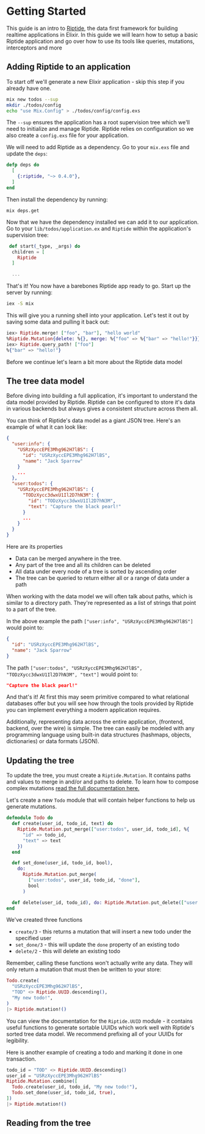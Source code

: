 # Getting Started

This guide is an intro to [Riptide](Riptide.html), the data first framework for building realtime applications in Elixir. In this guide we will learn how to setup a basic Riptide application and go over how to use its tools like queries, mutations, interceptors and more

## Adding Riptide to an application

To start off we'll generate a new Elixir application - skip this step if you already have one.

```bash
mix new todos --sup
mkdir ./todos/config
echo "use Mix.Config" > ./todos/config/config.exs
```

The `--sup` ensures the application has a root supervision tree which we'll need to initialize and manage Riptide. Riptide relies on configuration so we also create a `config.exs` file for your application.

We will need to add Riptide as a dependency. Go to your `mix.exs` file and update the `deps`:

```elixir
defp deps do
  [
    {:riptide, "~> 0.4.0"},
  ]
end
```

Then install the dependency by running:

```
mix deps.get
```

Now that we have the dependency installed we can add it to our application. Go to your `lib/todos/application.ex` and `Riptide` within the application's supervision tree:

```elixir
 def start(_type, _args) do
  children = [
    Riptide
  ]

  ...
```

That's it! You now have a barebones Riptide app ready to go. Start up the server by running:

```bash
iex -S mix
```

This will give you a running shell into your application. Let's test it out by saving some data and pulling it back out:

```elixir
iex> Riptide.merge! ["foo", "bar"], "hello world"
%Riptide.Mutation{delete: %{}, merge: %{"foo" => %{"bar" => "hello!"}}}
iex> Riptide.query_path! ["foo"]
%{"bar" => "hello!"}
```

Before we continue let's learn a bit more about the Riptide data model

## The tree data model

Before diving into building a full application, it's important to understand the data model provided by Riptide. Riptide can be configured to store it's data in various backends but always gives a consistent structure across them all.

You can think of Riptide's data model as a giant JSON tree. Here's an example of what it can look like:

```json
{
  "user:info": {
    "USRzXyccEPE3Mhg962H7lBS": {
      "id": "USRzXyccEPE3Mhg962H7lBS",
      "name": "Jack Sparrow"
    }
    ...
  },
  "user:todos": {
    "USRzXyccEPE3Mhg962H7lBS": {
      "TODzXycc3dwxU1Il2D7hN3M": {
        "id": "TODzXycc3dwxU1Il2D7hN3M",
        "text": "Capture the black pearl!"
      }
      ...
    }
  }
}
```

Here are its properties

- Data can be merged anywhere in the tree.
- Any part of the tree and all its children can be deleted
- All data under every node of a tree is sorted by ascending order
- The tree can be queried to return either all or a range of data under a path

When working with the data model we will often talk about paths, which is similar to a directory path. They're represented as a list of strings that point to a part of the tree.

In the above example the path `["user:info", "USRzXyccEPE3Mhg962H7lBS"]` would point to:

```json
{
  "id": "USRzXyccEPE3Mhg962H7lBS",
  "name": "Jack Sparrow"
}
```

The path `["user:todos", "USRzXyccEPE3Mhg962H7lBS", "TODzXycc3dwxU1Il2D7hN3M", "text"]` would point to:

```json
"Capture the black pearl!"
```

And that's it! At first this may seem primitive compared to what relational databases offer but you will see how through the tools provided by Riptide you can implement everything a modern application requires.

Additionally, representing data across the entire application, (frontend, backend, over the wire) is simple. The tree can easily be modeled with any programming language using built-in data structures (hashmaps, objects, dictionaries) or data formats (JSON).

## Updating the tree

To update the tree, you must create a `Riptide.Mutation`. It contains paths and values to merge in and/or and paths to delete. To learn how to compose complex mutations [read the full documentation here.](Riptide.Mutation.html)

Let's create a new `Todo` module that will contain helper functions to help us generate mutations.

```elixir
defmodule Todo do
  def create(user_id, todo_id, text) do
    Riptide.Mutation.put_merge(["user:todos", user_id, todo_id], %{
      "id" => todo_id,
      "text" => text
    })
  end

  def set_done(user_id, todo_id, bool),
    do:
      Riptide.Mutation.put_merge(
        ["user:todos", user_id, todo_id, "done"],
        bool
      )

  def delete(user_id, todo_id), do: Riptide.Mutation.put_delete(["user:todos", user_id, todo_id])
end
```

We've created three functions

- `create/3` - this returns a mutation that will insert a new todo under the specified user
- `set_done/3` - this will update the `done` property of an existing todo
- `delete/2` - this will delete an existing todo

Remember, calling these functions won't actually write any data. They will only return a mutation that must then be written to your store:

```elixir
Todo.create(
  "USRzXyccEPE3Mhg962H7lBS",
  "TOD" <> Riptide.UUID.descending(),
  "My new todo!",
)
|> Riptide.mutation!()
```

You can view the documentation for the `Riptide.UUID` module - it contains useful functions to generate sortable UUIDs which work well with Riptide's sorted tree data model. We recommend prefixing all of your UUIDs for legibility.

Here is another example of creating a todo and marking it done in one transaction.

```elixir
todo_id = "TOD" <> Riptide.UUID.descending()
user_id = "USRzXyccEPE3Mhg962H7lBS"
Riptide.Mutation.combine([
  Todo.create(user_id, todo_id, "My new todo!"),
  Todo.set_done(user_id, todo_id, true),
])
|> Riptide.mutation!()
```

## Reading from the tree
